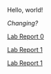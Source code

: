 Hello, world!

_Changing?_

[Lab Report 0](https://spriteson.github.io/cse15l-lab-reports/lab-report-1-week-0.html)

[Lab Report 1](https://spriteson.github.io/cse15l-lab-reports/lab-report-1-week-1.html)

[Lab Report 1](https://spriteson.github.io/cse15l-lab-reports/lab-report-2-week-3.html)


